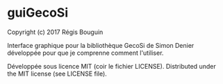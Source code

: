 # guiGecoSi

Copyright (c) 2017 Régis Bouguin

Interface graphique pour la bibliothèque GecoSi de Simon Denier
développée pour que je comprenne comment l'utiliser.

Développée sous licence MIT (coir le fichier LICENSE).
Distributed under the MIT license (see LICENSE file).
